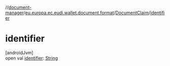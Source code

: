 //[document-manager](../../../index.md)/[eu.europa.ec.eudi.wallet.document.format](../index.md)/[DocumentClaim](index.md)/[identifier](identifier.md)

# identifier

[androidJvm]\
open
val [identifier](identifier.md): [String](https://kotlinlang.org/api/latest/jvm/stdlib/kotlin-stdlib/kotlin/-string/index.html)

